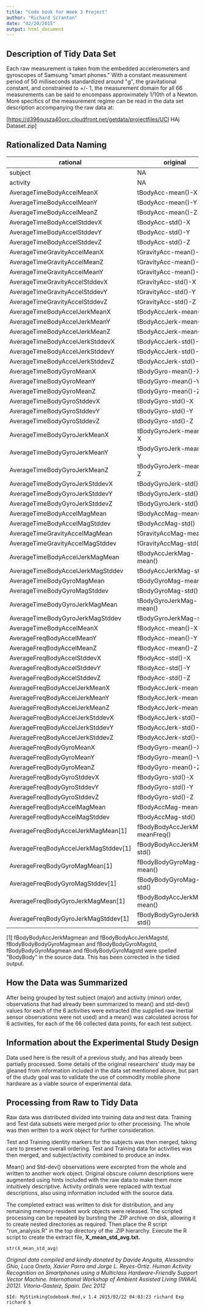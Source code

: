 ```yaml
---
title: "Code book for Week 3 Project"
author: "Richard Scranton"
date: "02/20/2015"
output: html_document
---
```



Description of Tidy Data Set
----------------------------

Each raw measurement is taken from the embedded accelerometers and gyroscopes of Samsung "smart phones." With a constant measurement period of 50 milliseconds standardized around "g", the gravitational constant, and constrained to +/- 1, the measurement domain for all 66 measurements can be said to encompass approximately 1/10th of a Newton.  More specifics of the measurement regime can be read in the data set description accompanying the raw data at:

[https://d396qusza40orc.cloudfront.net/getdata/projectfiles/UCI HAj Dataset.zip]

Rationalized Data Naming
------------------------

rational | original
--------|--------------
subject | NA
activity | NA
AverageTimeBodyAccelMeanX | tBodyAcc-mean()-X
AverageTimeBodyAccelMeanY | tBodyAcc-mean()-Y
AverageTimeBodyAccelMeanZ | tBodyAcc-mean()-Z
AverageTimeBodyAccelStddevX | tBodyAcc-std()-X
AverageTimeBodyAccelStddevY | tBodyAcc-std()-Y
AverageTimeBodyAccelStddevZ | tBodyAcc-std()-Z
AverageTimeGravityAccelMeanX | tGravityAcc-mean()-X
AverageTimeGravityAccelMeanZ | tGravityAcc-mean()-Y
AverageTimeGravityAccelMeanY | tGravityAcc-mean()-Z
AverageTimeGravityAccelStddevX | tGravityAcc-std()-X
AverageTimeGravityAccelStddevY | tGravityAcc-std()-Y
AverageTimeGravityAccelStddevZ | tGravityAcc-std()-Z
AverageTimeBodyAccelJerkMeanX | tBodyAccJerk-mean()-X
AverageTimeBodyAccelJerkMeanY | tBodyAccJerk-mean()-Y
AverageTimeBodyAccelJerkMeanZ | tBodyAccJerk-mean()-Z
AverageTimeBodyAccelJerkStddevX | tBodyAccJerk-std()-X
AverageTimeBodyAccelJerkStddevY | tBodyAccJerk-std()-Y
AverageTimeBodyAccelJerkStddevZ | tBodyAccJerk-std()-Z
AverageTimeBodyGyroMeanX | tBodyGyro-mean()-X
AverageTimeBodyGyroMeanY | tBodyGyro-mean()-Y
AverageTimeBodyGyroMeanZ | tBodyGyro-mean()-Z
AverageTimeBodyGyroStddevX | tBodyGyro-std()-X
AverageTimeBodyGyroStddevY | tBodyGyro-std()-Y
AverageTimeBodyGyroStddevZ | tBodyGyro-std()-Z
AverageTimeBodyGyroJerkMeanX | tBodyGyroJerk-mean()-X
AverageTimeBodyGyroJerkMeanY | tBodyGyroJerk-mean()-Y
AverageTimeBodyGyroJerkMeanZ | tBodyGyroJerk-mean()-Z
AverageTimeBodyGyroJerkStddevX | tBodyGyroJerk-std()-X
AverageTimeBodyGyroJerkStddevY | tBodyGyroJerk-std()-Y
AverageTimeBodyGyroJerkStddevZ | tBodyGyroJerk-std()-Z
AverageTimeBodyAccelMagMean | tBodyAccMag-mean()
AverageTimeBodyAccelMagStddev | tBodyAccMag-std()
AverageTimeGravityAccelMagMean | tGravityAccMag-mean()
AverageTimeGravityAccelMagStddev | tGravityAccMag-std()
AverageTimeBodyAccelJerkMagMean | tBodyAccJerkMag-mean()
AverageTimeBodyAccelJerkMagStddev | tBodyAccJerkMag-std()
AverageTimeBodyGyroMagMean | tBodyGyroMag-mean()
AverageTimeBodyGyroMagStddev | tBodyGyroMag-std()
AverageTimeBodyGyroJerkMagMean | tBodyGyroJerkMag-mean()
AverageTimeBodyGyroJerkMagStddev | tBodyGyroJerkMag-std()
AverageTimeBodyAccelMeanX | fBodyAcc-mean()-X
AverageFreqBodyAccelMeanY | fBodyAcc-mean()-Y
AverageFreqBodyAccelMeanZ | fBodyAcc-mean()-Z
AverageFreqBodyAccelStddevX | fBodyAcc-std()-X
AverageFreqBodyAccelStddevY | fBodyAcc-std()-Y
AverageFreqBodyAccelStddevZ | fBodyAcc-std()-Z
AverageFreqBodyAccelJerkMeanX | fBodyAccJerk-mean()-X
AverageFreqBodyAccelJerkMeanY | fBodyAccJerk-mean()-Y
AverageFreqBodyAccelJerkMeanZ | fBodyAccJerk-mean()-Z
AverageFreqBodyAccelJerkStddevX | fBodyAccJerk-std()-X
AverageFreqBodyAccelJerkStddevY | fBodyAccJerk-std()-Y
AverageFreqBodyAccelJerkStddevZ | fBodyAccJerk-std()-Z
AverageFreqBodyGyroMeanX | fBodyGyro-mean()-X
AverageFreqBodyGyroMeanY | fBodyGyro-mean()-Y
AverageFreqBodyGyroMeanZ | fBodyGyro-mean()-Z
AverageFreqBodyGyroStddevX | fBodyGyro-std()-X
AverageFreqBodyGyroStddevY | fBodyGyro-std()-Y
AverageFreqBodyGyroStddevZ | fBodyGyro-std()-Z
AverageFreqBodyAccelMagMean | fBodyAccMag-mean()
AverageFreqBodyAccelMagStddev | fBodyAccMag-std()
AverageFreqBodyAccelJerkMagMean[1] | fBodyBodyAccJerkMag-meanFreq()
AverageFreqBodyAccelJerkMagStddev[1] | fBodyBodyAccJerkMag-std()
AverageFreqBodyGyroMagMean[1] | fBodyBodyGyroMag-mean()
AverageFreqBodyGyroMagStddev[1] | fBodyBodyGyroMag-std()
AverageFreqBodyGyroJerkMagMean[1] | fBodyBodyAccJerkMag-mean()
AverageFreqBodyGyroJerkMagStddev[1] | fBodyBodyGyroJerkMag-std()

[1] fBodyBodyAccJerkMagmean and fBodyBodyAccJerkMagstd, fBodyBodyBodyGyroMagmean and fBodyBodyGyroMagstd, fBodyBodyGyroMagmean and fBodyBodyGyroMagstd were spelled "BodyBody" in the source data.  This has been corrected in the tidied output.

   
How the Data was Summarized
---------------------------

After being grouped by test subject (major) and activity (minor) order, observations that had already been summarized to mean() and std-dev() values for each of the 6 activities were extracted (the supplied raw inertial sensor observations were not used) and a mean() was calculated across for 6 activities, for each of the 66 collected data points, for each test subject.


Information about the Experimental Study Design
-----------------------------------------------

Data used here is the result of a previous study, and has already been partially processed.  Some details of the original researchers' study may be gleaned from information included in the data set mentioned above, but part of the study goal was to validate the use of commodity mobile phone hardware as a viable source of experimental data.


Processing from Raw to Tidy Data
--------------------------------

Raw data was distributed divided into training data and test data.  Training and Test data subsets were merged prior to other processing.   The whole was then written to a work object for further consideration.

Test and Training identity markers for the subjects was then merged, taking care to preserve overall ordering.  Test and Training data for activities was then merged, and subject/activity combined to produce an index.

Mean() and Std-dev() observations were excerpted from the whole and written to another work object.  Original obscure column descriptions were augmented using hints included with the raw data to make them more intuitively descriptive.  Activity ordinals were replaced with textual descriptions, also using information included with the source data.

The completed extract was written to disk for distribution, and any remaining memory-resident work objects were released.  The scripted processing can be repeated by bursting the .ZIP archive on disk, allowing it to create nested directories as required.  Then place the R script "run_analysis.R" in the top directory of the .ZIP hierarchy.  Execute the R script to create the extract file, **X_mean_std_avg.txt.**

```{r}
str(X_mean_std_avg)
```

*Original data compiled and kindly donated by Davide Anguita, Alessandro Ghio, Luca Oneto, Xavier Parra and Jorge L. Reyes-Ortiz. Human Activity Recognition on Smartphones using a Multiclass Hardware-Friendly Support Vector Machine. International Workshop of Ambient Assisted Living (IWAAL 2012). Vitoria-Gasteiz, Spain. Dec 2012*

`$Id: MyStinkingCodebook.Rmd,v 1.4 2015/02/22 04:03:23 richard Exp richard $`
